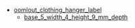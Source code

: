 * [oomlout_clothing_hanger_label](oomlout_clothing_hanger_label)
  * [base_5_width_4_height_9_mm_depth](oomlout_clothing_hanger_label/base_5_width_4_height_9_mm_depth)
